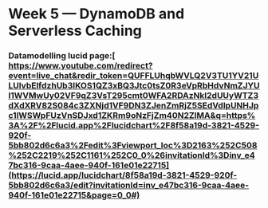 # Week 5 — DynamoDB and Serverless Caching

### Datamodelling lucid page:[ https://www.youtube.com/redirect?event=live_chat&redir_token=QUFFLUhqbWVLQ2V3TU1YV21ULUlvbElfdzhUb3lKOS1QZ3xBQ3Jtc0tsZ0R3eVpRbHdvNmZJYUl1WVMwUy02VF9qZ3VsT295cmt0WFA2RDAzNkl2dUUyWTZ3dXdXRV82S084c3ZXNjd1VF9DN3ZJenZmRjZ5SEdVdlpUNHJpc1lWSWpFUzVnSDJxd1ZKRm9oNzFjZm40N2ZlMA&q=https%3A%2F%2Flucid.app%2Flucidchart%2F8f58a19d-3821-4529-920f-5bb802d6c6a3%2Fedit%3Fviewport_loc%3D2163%252C508%252C2219%252C1161%252C0_0%26invitationId%3Dinv_e47bc316-9caa-4aee-940f-161e01e22715](https://lucid.app/lucidchart/8f58a19d-3821-4529-920f-5bb802d6c6a3/edit?invitationId=inv_e47bc316-9caa-4aee-940f-161e01e22715&page=0_0#)
